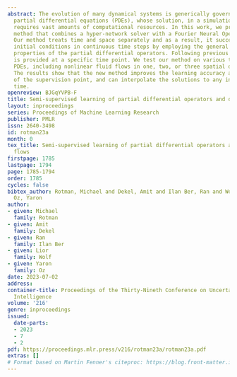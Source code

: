 ```yaml
---
abstract: The evolution of many dynamical systems is generically governed by nonlinear
  partial differential equations (PDEs), whose solution, in a simulation framework,
  requires vast amounts of computational resources. In this work, we present a novel
  method that combines a hyper-network solver with a Fourier Neural Operator architecture.
  Our method treats time and space separately and as a result, it successfully propagates
  initial conditions in continuous time steps by employing the general composition
  properties of the partial differential operators. Following previous works, supervision
  is provided at a specific time point. We test our method on various time evolution
  PDEs, including nonlinear fluid flows in one, two, or three spatial dimensions.
  The results show that the new method improves the learning accuracy at the time
  of the supervision point, and can interpolate the solutions to any intermediate
  time.
openreview: BJGqYVPB-F
title: Semi-supervised learning of partial differential operators and dynamical flows
layout: inproceedings
series: Proceedings of Machine Learning Research
publisher: PMLR
issn: 2640-3498
id: rotman23a
month: 0
tex_title: Semi-supervised learning of partial differential operators and dynamical
  flows
firstpage: 1785
lastpage: 1794
page: 1785-1794
order: 1785
cycles: false
bibtex_author: Rotman, Michael and Dekel, Amit and Ilan Ber, Ran and Wolf, Lior and
  Oz, Yaron
author:
- given: Michael
  family: Rotman
- given: Amit
  family: Dekel
- given: Ran
  family: Ilan Ber
- given: Lior
  family: Wolf
- given: Yaron
  family: Oz
date: 2023-07-02
address:
container-title: Proceedings of the Thirty-Nineth Conference on Uncertainty in Artificial
  Intelligence
volume: '216'
genre: inproceedings
issued:
  date-parts:
  - 2023
  - 7
  - 2
pdf: https://proceedings.mlr.press/v216/rotman23a/rotman23a.pdf
extras: []
# Format based on Martin Fenner's citeproc: https://blog.front-matter.io/posts/citeproc-yaml-for-bibliographies/
---
```

